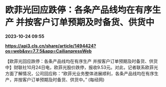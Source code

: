 # 欧菲光回应跌停：各条产品线均在有序生产 并按客户订单预期及时备货、供货中

**2023-10-24 09:55**

**https://api3.cls.cn/share/article/1494424?os=web&sv=7.7.5&app=CailianpressWeb**

【欧菲光回应跌停：各条产品线均在有序生产 并按客户订单预期及时备货、供货中】财联社10月24日电，欧菲光股价跌停，报收9.53元。对此，记者联系欧菲光方面了解情况，公司回应称：“欧菲光业务整体进展顺利，各条产品线均在有序生产，并按客户订单预期及时备货、供货中。” (每经网)